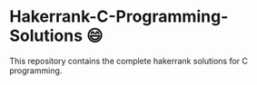 # Hakerrank-C-Programming-Solutions :smile:
This repository contains the complete hakerrank solutions for C programming.
